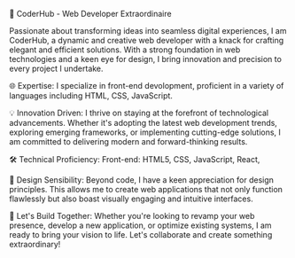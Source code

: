 🚀 CoderHub - Web Developer Extraordinaire

Passionate about transforming ideas into seamless digital experiences, I am CoderHub, a dynamic and creative web developer with a knack for crafting elegant and efficient solutions. With a strong foundation in web technologies and a keen eye for design, I bring innovation and precision to every project I undertake.

🌐 Expertise:
I specialize in front-end devolopment, proficient in a variety of languages including HTML, CSS, JavaScript.

💡 Innovation Driven:
I thrive on staying at the forefront of technological advancements. Whether it's adopting the latest web development trends, exploring emerging frameworks, or implementing cutting-edge solutions, I am committed to delivering modern and forward-thinking results.

🛠️ Technical Proficiency:
Front-end: HTML5, CSS, JavaScript, React,

🎨 Design Sensibility:
Beyond code, I have a keen appreciation for design principles. This allows me to create web applications that not only function flawlessly but also boast visually engaging and intuitive interfaces.

🚀 Let's Build Together:
Whether you're looking to revamp your web presence, develop a new application, or optimize existing systems, I am ready to bring your vision to life. Let's collaborate and create something extraordinary!
